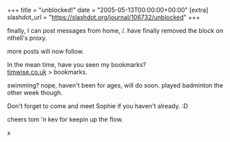 +++
title = "unblocked!"
date = "2005-05-13T00:00:00+00:00"
[extra]
slashdot_url = "https://slashdot.org/journal/106732/unblocked"
+++

<p>finally, I can post messages from home,<nobr> </nobr>/. have finally removed the block on nthell's proxy.</p>
<p>more posts will now follow.</p>
<p>In the mean time, have you seen my bookmarks?<br><a href="http://www.timwise.co.uk/">timwise.co.uk</a> &gt; bookmarks.</p>
<p>swimming? nope, haven't been for ages, will do soon. played badminton the other week though.</p>
<p>Don't forget to come and meet Sophie if you haven't already.<nobr> </nobr>:D</p>
<p>cheers tom 'n kev for keepin up the flow.</p>
<p>x</p>

